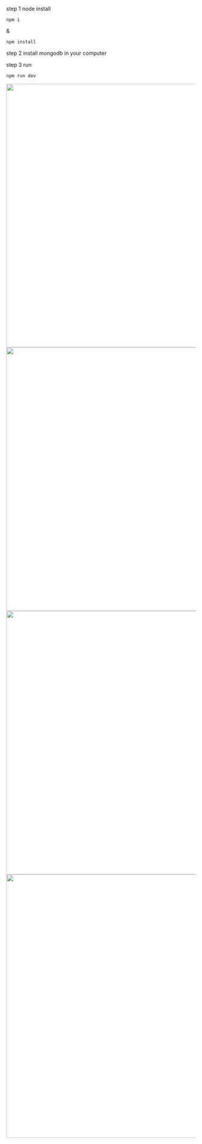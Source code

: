 step 1  node install
```
npm i
```
&
```
npm install
```
step 2 install mongodb in your computer

step 3 run 

```
npm run dev
```




<p align="center">


<img src="https://github.com/user-attachments/assets/639d0bd2-1b7f-4bd6-b7b6-e90a4251122a" width="1200" height="700">
<img src="https://github.com/user-attachments/assets/797f5fce-20e2-420e-a863-b0f5bfbf4843" width="1200" height="700">
<img src="https://github.com/user-attachments/assets/fe9e4ea1-ebe0-4e15-834d-8df78eaa603e" width="1200" height="700">
<img src="https://github.com/user-attachments/assets/cda32811-62b7-4873-8876-de2316cd6f30" width="1200" height="700">

  
</p>
